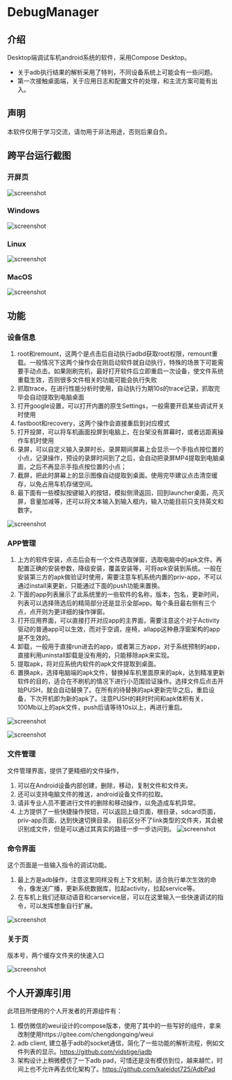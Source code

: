 # DebugManager

## 介绍
Desktop端调试车机android系统的软件，采用Compose Desktop。
* 关于adb执行结果的解析采用了特判，不同设备系统上可能会有一些问题。
* 第一次接触桌面端，关于应用日志和配置文件的处理，和主流方案可能有出入。

## 声明
本软件仅用于学习交流，请勿用于非法用途，否则后果自负。

## 跨平台运行截图
### 开屏页

![screenshot](screenshots/blogs_debugmanager_splash_screen.png)

### Windows

![screenshot](screenshots/blogs_debugmanager_windows.jpg)

### Linux

![screenshot](screenshots/blogs_debugmanager_linux.jpg)

### MacOS

![screenshot](screenshots/blogs_debugmanager_macos.jpg)

## 功能
### 设备信息
1. root和remount，这两个是点击后自动执行adbd获取root权限，remount重载。一般情况下这两个操作会在刚启动软件就自动执行，特殊的场景下可能需要手动点击。如果刚刷完机，最好打开软件后立即重启一次设备，使文件系统重载生效，否则很多文件相关的功能可能会执行失败 
2. 抓取trace，在进行性能分析时使用，自动执行为期10s的trace记录，抓取完毕会自动提取到电脑桌面 
3. 打开google设置，可以打开内置的原生Settings，一般需要开启某些调试开关时使用
4. fastboot和recovery，这两个操作会直接重启到对应模式
5. 打开投屏，可以将车机画面投屏到电脑上，在台架没有屏幕时，或者远距离操作车机时使用 
6. 录屏，可以自定义输入录屏时长，录屏期间屏幕上会显示一个手指点按位置的小点，记录操作，预设的录屏时间到了之后，会自动把录屏MP4提取到电脑桌面，之后不再显示手指点按位置的小点； 
7. 截屏，把此时屏幕上的显示图像自动提取到桌面。使用完毕建议点击清空缓存，以免占用车机存储空间。 
8. 最下面有一些模拟按键输入的按钮，模拟侧滑返回，回到launcher桌面，亮灭屏，音量加减等，还可以将文本输入到输入框内，输入功能目前只支持英文和数字。

![screenshot](screenshots/blogs_cmp_deviceinfo.png)

### APP管理
1. 上方的软件安装，点击后会有一个文件选取弹窗，选取电脑中的apk文件。再配置正确的安装参数，降级安装，覆盖安装等，可将apk安装到系统。一般在安装第三方的apk做验证时使用，需要注意车机系统内置的priv-app，不可以通过install来更新，只能通过下面的push功能来置换。
2. 下面的app列表展示了此系统里的一些软件的名称，版本，包名，更新时间，列表可以选择筛选后的精简部分还是显示全部app。每个条目最右侧有三个点，点开则为更详细的操作弹窗。
3. 打开应用界面，可以直接打开对应app的主界面，需要注意这个对于Activity驱动的普通app可以生效，而对于空调，座椅，allapp这种悬浮窗架构的app是不生效的。
4. 卸载，一般用于直接run进去的app，或者第三方app，对于系统预制的app，直接利用uninstall卸载是没有用的，只能移除apk来实现。
5. 提取apk，将对应系统内软件的apk文件提取到桌面。
6. 置换apk，选择电脑端的apk文件，替换掉车机里面原来的apk，达到精准更新软件的目的，适合在不刷机的情况下进行小范围验证操作。选择文件后点击开始PUSH，就会自动替换了。在所有的待替换的apk更新完毕之后，重启设备，下次开机即为新的apk了。注意PUSH的耗时时间和apk体积有关，100Mb以上的apk文件，push后请等待10s以上，再进行重启。

![screenshot](screenshots/blogs_cmp_appmanage_1.png)

![screenshot](screenshots/blogs_cmp_appmanage_2.png)

### 文件管理
文件管理界面，提供了更精细的文件操作，
1. 可以在Android设备内部创建，删除，移动，复制文件和文件夹。
2. 还可以支持电脑文件的推送，android设备文件的拉取。
3. 请非专业人员不要进行文件的删除和移动操作，以免造成车机异常。
4. 上方提供了一些快捷操作按钮，可以返回上级页面，根目录，sdcard页面，priv-app页面，达到快速切换目录。
目前区分不了link类型的文件夹，其会被识别成文件，但是可以通过其真实的路径一步一步访问到。
![screenshot](screenshots/blogs_cmp_filemanage_1.png)

### 命令界面
这个页面是一些输入指令的调试功能。
1. 最上方是adb操作，注意这里同样没有上下文机制，适合执行单次生效的命令，像发送广播，更新系统数据库，拉起activity，拉起service等。
2. 在车机上我们还联动语音和carservice层，可以在这里输入一些快速调试的指令，可以发挥想象自行扩展。

![screenshot](screenshots/blogs_cmp_cmdexecute.png)

### 关于页
版本号，两个缓存文件夹的快速入口

![screenshot](screenshots/blogs_cmp_about.png)

## 个人开源库引用
此项目所使用的个人开发者的开源组件有：
1. 模仿微信的weui设计的compose版本，使用了其中的一些写好的组件，拿来改制使用https://gitee.com/chengdongqing/weui
2. adb client, 建立基于adb的socket通信，简化了一些功能的解析流程，例如文件列表的显示。https://github.com/vidstige/jadb
3. 架构设计上稍微模仿了一下adb pad，可惜还是没有模仿到位，越来越忙，时间上也不允许再去优化架构了。https://github.com/kaleidot725/AdbPad
